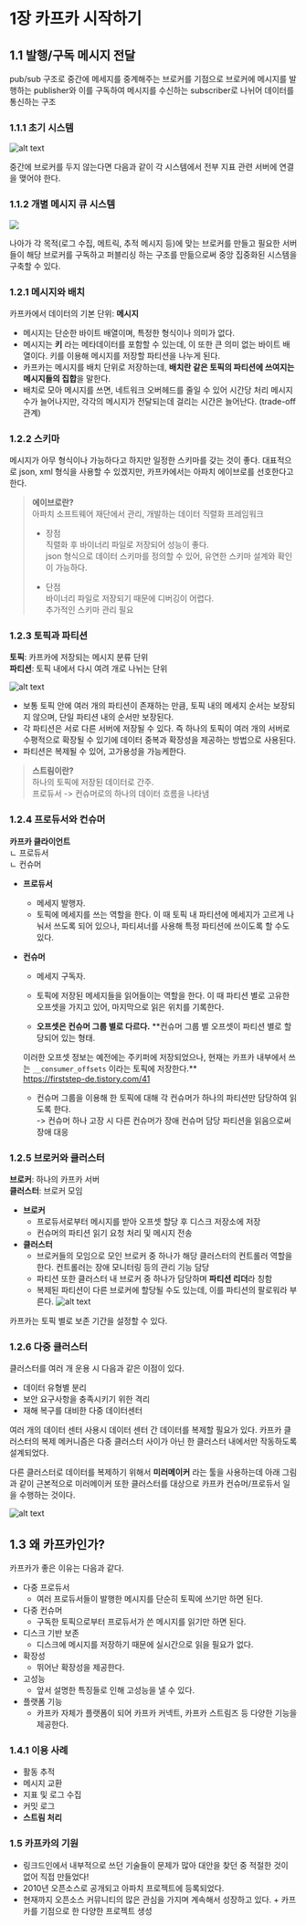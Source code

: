# 1장 카프카 시작하기

## 1.1 발행/구독 메시지 전달
pub/sub 구조로 중간에 메세지를 중계해주는 브로커를 기점으로 브로커에 메시지를 발행하는 publisher와 이를 구독하여 메시지를 수신하는 subscriber로 나뉘어 데이터를 통신하는 구조

### 1.1.1 초기 시스템
![alt text](image.png)

중간에 브로커를 두지 않는다면 다음과 같이 각 시스템에서 전부 지표 관련 서버에 연결을 맺어야 한다.

### 1.1.2 개별 메시지 큐 시스템
![](image-1.png)

나아가 각 목적(로그 수집, 메트릭, 추적 메시지 등)에 맞는 브로커를 만들고 필요한 서버들이 해당 브로커를 구독하고 퍼블리싱 하는 구조를 만듦으로써 중앙 집중화된 시스템을 구축할 수 있다.

### 1.2.1 메시지와 배치
카프카에서 데이터의 기본 단위: **메시지**
- 메시지는 단순한 바이트 배열이며, 특정한 형식이나 의미가 없다.
- 메시지는 **키** 라는 메타데이터를 포함할 수 있는데, 이 또한 큰 의미 없는 바이트 배열이다. 키를 이용해 메시지를 저장할 파티션을 나누게 된다.
- 카프카는 메시지를 배치 단위로 저장하는데, **배치란 같은 토픽의 파티션에 쓰여지는 메시지들의 집합**을 말한다.
- 배치로 모아 메시지를 쓰면, 네트워크 오버헤드를 줄일 수 있어 시간당 처리 메시지 수가 늘어나지만, 각각의 메시지가 전달되는데 걸리는 시간은 늘어난다. (trade-off 관계)

### 1.2.2 스키마
메시지가 아무 형식이나 가능하다고 하지만 일정한 스키마를 갖는 것이 좋다. 대표적으로 json, xml 형식을 사용할 수 있겠지만, 카프카에서는 아파치 에이브로를 선호한다고 한다.

> **에이브로란?**  
> 아파치 소프트웨어 재단에서 관리, 개발하는 데이터 직렬화 프레임워크
>- 장점  
> 직렬화 후 바이너리 파일로 저장되어 성능이 좋다.  
> json 형식으로 데이터 스키마를 정의할 수 있어, 유연한 스키마 설계와 확인이 가능하다.  
> 
> - 단점  
> 바이너리 파일로 저장되기 때문에 디버깅이 어렵다.  
> 추가적인 스키마 관리 필요

### 1.2.3 토픽과 파티션
**토픽**: 카프카에 저장되는 메시지 분류 단위  
**파티션**: 토픽 내에서 다시 여려 개로 나뉘는 단위

![alt text](image-2.png)
- 보통 토픽 안에 여러 개의 파티션이 존재하는 만큼, 토픽 내의 메세지 순서는 보장되지 않으며, 단일 파티션 내의 순서만 보장된다.
- 각 파티션은 서로 다른 서버에 저장될 수 있다. 즉 하나의 토픽이 여러 개의 서버로 수평적으로 확장될 수 있기에 데이터 중복과 확장성을 제공하는 방법으로 사용된다.
- 파티션은 복제될 수 있어, 고가용성을 가능케한다.

> **스트림이란?**  
> 하나의 토픽에 저장된 데이터로 간주.  
> 프로듀서 -> 컨슈머로의 하나의 데이터 흐름을 나타냄

### 1.2.4 프로듀서와 컨슈머
**카프카 클라이언트**  
ㄴ 프로듀서  
ㄴ 컨슈머

- **프로듀서**
  - 메세지 발행자. 
  - 토픽에 메세지를 쓰는 역할을 한다. 이 때 토픽 내 파티션에 메세지가 고르게 나눠서 쓰도록 되어 있으나, 파티셔너를 사용해 특정 파티션에 쓰이도록 할 수도 있다.
  
- **컨슈머**
  - 메세지 구독자.

  - 토픽에 저장된 메세지들을 읽어들이는 역할을 한다. 이 때 파티션 별로 고유한 오프셋을 가지고 있어, 마지막으로 읽은 위치를 기록한다.
  - **오프셋은 컨슈머 그룹 별로 다르다.** **컨슈머 그룹 별 오프셋이 파티션 별로 할당되어 있는 형태.

  이러한 오프셋 정보는 예전에는 주키퍼에 저장되었으나, 현재는 카프카 내부에서 쓰는 `__consumer_offsets` 이라는 토픽에 저장한다.**  
  https://firststep-de.tistory.com/41

  - 컨슈머 그룹을 이용해 한 토픽에 대해 각 컨슈머가 하나의 파티션만 담당하여 읽도록 한다.  
  -> 컨슈머 하나 고장 시 다른 컨슈머가 장애 컨슈머 담당 파티션을 읽음으로써 장애 대응

### 1.2.5 브로커와 클러스터
**브로커**: 하나의 카프카 서버  
**클러스터**: 브로커 모임

- **브로커**
  - 프로듀서로부터 메시지를 받아 오프셋 할당 후 디스크 저장소에 저장
  - 컨슈머의 파티션 읽기 요청 처리 및 메시지 전송
- **클러스터**
  - 브로커들의 모임으로 모인 브로커 중 하나가 해당 클러스터의 컨트롤러 역할을 한다. 컨트롤러는 장애 모니터링 등의 관리 기능 담당
  - 파티션 또한 클러스터 내 브로커 중 하나가 담당하며 **파티션 리더**라 칭함 
  - 복제된 파티션이 다른 브로커에 할당될 수도 있는데, 이를 파티션의 팔로워라 부른다.
  ![alt text](image-3.png)

카프카는 토픽 별로 보존 기간을 설정할 수 있다.  

### 1.2.6 다중 클러스터
클러스터를 여러 개 운용 시 다음과 같은 이점이 있다.
- 데이터 유형별 분리
- 보안 요구사항을 충족시키기 위한 격리
- 재해 복구를 대비한 다중 데이터센터

여러 개의 데이터 센터 사용시 데이터 센터 간 데이터를 복제할 필요가 있다. 카프카 클러스터의 복제 메커니즘은 다중 클러스터 사이가 아닌 한 클러스터 내에서만 작동하도록 설계되었다.

다른 클러스터로 데이터를 복제하기 위해서 **미러메이커** 라는 툴을 사용하는데 아래 그림과 같이 근본적으로 미러메이커 또한 클러스터를 대상으로 카프카 컨슈머/프로듀서 일을 수행하는 것이다.

![alt text](image-4.png)

## 1.3 왜 카프카인가?
카프카가 좋은 이유는 다음과 같다.
- 다중 프로듀서
  - 여러 프로듀서들이 발행한 메시지를 단순히 토픽에 쓰기만 하면 된다. 
- 다중 컨슈머
  - 구독한 토픽으로부터 프로듀서가 쓴 메시지를 읽기만 하면 된다.
- 디스크 기반 보존
  - 디스크에 메시지를 저장하기 때문에 실시간으로 읽을 필요가 없다.
- 확장성
  - 뛰어난 확장성을 제공한다.
- 고성능
  - 앞서 설명한 특징들로 인해 고성능을 낼 수 있다.
- 플랫폼 기능
  - 카프카 자체가 플랫폼이 되어 카프카 커넥트, 카프카 스트림즈 등 다양한 기능을 제공한다.

### 1.4.1 이용 사례
- 활동 추적
- 메시지 교환
- 지표 및 로그 수집
- 커밋 로그
- **스트림 처리**

### 1.5 카프카의 기원
- 링크드인에서 내부적으로 쓰던 기술들이 문제가 많아 대안을 찾던 중 적절한 것이 없어 직접 만들었다!
- 2010년 오픈소스로 공개되고 아파치 프로젝트에 등록되었다.
- 현재까지 오픈소스 커뮤니티의 많은 관심을 가지며 계속해서 성장하고 있다. + 카프카를 기점으로 한 다양한 프로젝트 생성
